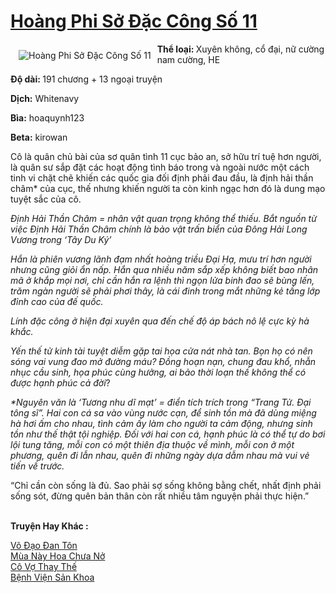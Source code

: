 <a href="https://utruyen.com/hoang-phi-so-dac-cong-so-11/10561/" title="Hoàng Phi Sở Đặc Công Số 11"><h1>Hoàng Phi Sở Đặc Công Số 11</h1></a><div style="display:table"><img align="right" style="float: left; padding: 10px;" src="https://utruyen.com/images/story/200x260/hoang-phi-so-dac-cong-so-11.jpg" alt="Hoàng Phi Sở Đặc Công Số 11"><b>Thể loại: </b>Xuyên không, cổ đại, nữ cường nam cường, HE<p></p><b>Độ dài: </b>191 chương + 13 ngoại truyện<p></p><b>Dịch:</b> Whitenavy<p></p><b>Bìa:</b> hoaquynh123<p></p><b>Beta:</b> kirowan<p></p>Cô là quân chủ bài của sơ quân tình 11 cục bảo an, sở hữu trí tuệ hơn người, là quân sư sắp đặt các hoạt động tình báo trong và ngoài nước một cách tinh vi chặt chẽ khiến các quốc gia đối định phải đau đầu, là định hải thần châm* của cục, thế nhưng khiến người ta còn kinh ngạc hơn đó là dung mạo tuyệt sắc của cô.<p></p><i>*Định Hải Thần Châm = nhân vật quan trọng không thể thiếu. Bắt nguồn từ việc Định Hải Thần Châm chính là bảo vật trấn biển của Đông Hải Long Vương trong ‘Tây Du Ký’</i><p></p>Hắn là phiên vương lãnh đạm nhất hoàng triều Đại Hạ, mưu trí hơn người nhưng cũng giỏi ẩn nấp. Hắn qua nhiều năm sắp xếp không biết bao nhân mã ở khắp mọi nơi, chỉ cần hắn ra lệnh thì ngọn lửa binh đao sẽ bùng lến, trăm ngàn người sẽ phải phơi thây, là cái đinh trong mắt những kẻ tầng lớp đỉnh cao của đế quốc.<p></p>Lính đặc công ở hiện đại xuyên qua đến chế độ áp bách nô lệ cực kỳ hà khắc.<p></p>Yến thế tử kinh tài tuyệt diễm gặp tai họa cửa nát nhà tan. Bọn họ có nên sóng vai vung đao mở đường máu? Đồng hoạn nạn, chung đau khổ, nhẫn nhục cầu sinh, họa phúc cùng hưởng, ai bảo thời loạn thế không thể có được hạnh phúc cả đời*?<p></p><i>*Nguyên văn là ‘Tương nhu dĩ mạt’ = điển tích trích trong “Trang Tử. Đại tông sĩ”. Hai con cá sa vào vùng nước cạn, để sinh tồn mà đã dùng miệng hà hơi ấm cho nhau, tình cảm ấy làm cho người ta cảm động, nhưng sinh tồn như thế thật tội nghiệp. Đối với hai con cá, hạnh phúc là có thể tự do bơi lội tung tăng, mỗi con có một thiên địa thuộc về mình, mỗi con ở một phương, quên đi lẫn nhau, quên đi những ngày dựa dẫm nhau mà vui vẻ tiến về trước.</i><p></p>“Chỉ cần còn sống là đủ. Sao phải sợ sống không bằng chết, nhất định phải sống sót, đừng quên bản thân còn rất nhiều tâm nguyện phải thực hiện.”</div><p><br><b>Truyện Hay Khác :</b></p><a href="https://utruyen.com/vo-dao-dan-ton/3791/" alt="Võ Đạo Đan Tôn">Võ Đạo Đan Tôn</a><br/><a href="https://github.com/quanluxury/ngontinhhot/tree/master/truyenhay/19513/" alt="Mùa Này Hoa Chưa Nở">Mùa Này Hoa Chưa Nở</a><br/><a href="https://truyenngontinhay.wordpress.com/2019/10/03/co-vo-thay-the/" alt="Cô Vợ Thay Thế">Cô Vợ Thay Thế</a><br/><a href="https://github.com/quanluxury/ngontinhhot/tree/master/truyenhay/19325/" alt="Bệnh Viện Sản Khoa">Bệnh Viện Sản Khoa</a><br/>